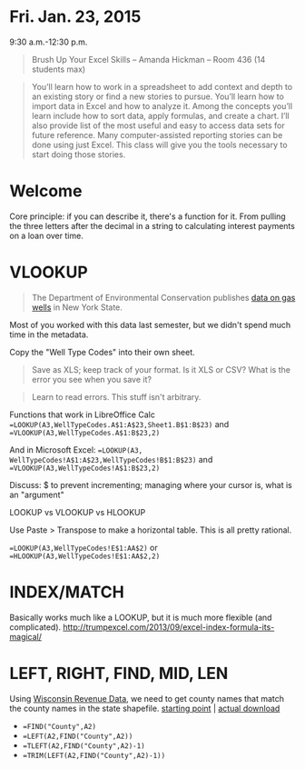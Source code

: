 #  Fri. Jan. 23, 2015
9:30 a.m.-12:30 p.m.

> Brush Up Your Excel Skills – Amanda Hickman – Room 436 (14 students max)

> You’ll learn how to work in a spreadsheet to add context and depth to an existing story or find a new stories to pursue. You’ll learn how to import data in Excel and how to analyze it. Among the concepts you’ll learn include how to sort data, apply formulas, and create a chart. I’ll also provide list of the most useful and easy to access data sets for future reference. Many computer-assisted reporting stories can be done using just Excel. This class will give you the tools necessary to start doing those stories.


# Welcome
Core principle: if you can describe it, there's a function for it. From pulling the three letters after the decimal in a string to calculating interest payments on a loan over time.



# VLOOKUP

> The Department of Environmental Conservation publishes [data on gas wells](http://www.dec.ny.gov/energy/1603.html) in New York State. 

Most of you worked with this data last semester, but we didn't spend much time in the metadata. 

Copy the "Well Type Codes" into their own sheet.

> Save as XLS; keep track of your format. Is it XLS or CSV? What is the error you see when you save it?

> Learn to read errors. This stuff isn't arbitrary. 

Functions that work in LibreOffice Calc `=LOOKUP(A3,WellTypeCodes.A$1:A$23,Sheet1.B$1:B$23)` and `=VLOOKUP(A3,WellTypeCodes.A$1:B$23,2)`

And in Microsoft Excel: `=LOOKUP(A3, WellTypeCodes!A$1:A$23,WellTypeCodes!B$1:B$23)` and `=VLOOKUP(A3,WellTypeCodes!A$1:B$23,2)`

Discuss: $ to prevent incrementing; managing where your cursor is, what is an "argument"

LOOKUP vs VLOOKUP vs HLOOKUP

Use Paste > Transpose to make a horizontal table. This is all pretty rational. 

`=LOOKUP(A3,WellTypeCodes!E$1:AA$2)` or `=HLOOKUP(A3,WellTypeCodes!E$1:AA$2,2)`

# INDEX/MATCH

Basically works much like a LOOKUP, but it is much more flexible (and complicated).
<http://trumpexcel.com/2013/09/excel-index-formula-its-magical/>

# LEFT, RIGHT, FIND, MID, LEN

Using [Wisconsin Revenue Data](https://github.com/amandabee/workshops/blob/master/2015/Ravitch/data/wi_revenues.csv), we need to get county names that match the county names in the state shapefile. [starting point](http://dnr.wi.gov/maps/gis/geolibrary.html) | [actual download](ftp://dnrftp01.wi.gov/geodata/county_bnds/)

* `=FIND("County",A2)` 
* `=LEFT(A2,FIND("County",A2))`
* `=TLEFT(A2,FIND("County",A2)-1)`
* `=TRIM(LEFT(A2,FIND("County",A2)-1))`
